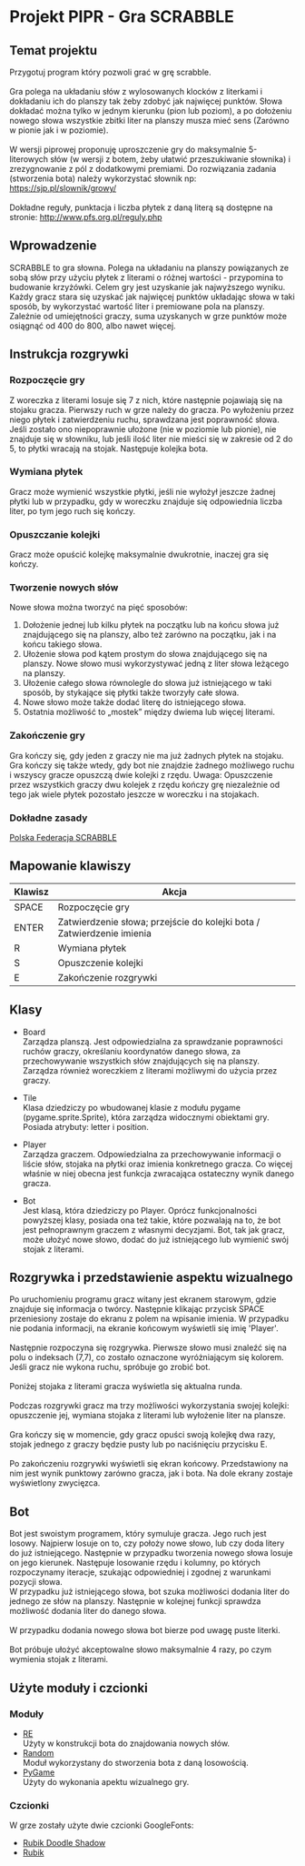 # Projekt PIPR - Gra SCRABBLE

## Temat projektu
Przygotuj program który pozwoli grać w grę scrabble.
<br><br>
Gra polega na układaniu słów z wylosowanych klocków z literkami i dokładaniu ich do planszy tak żeby zdobyć jak najwięcej punktów. Słowa dokładać można tylko w jednym kierunku (pion lub poziom), a po dołożeniu nowego słowa wszystkie zbitki liter na planszy musza mieć sens (Zarówno w pionie jak i w poziomie).
<br><br>
W wersji piprowej proponuję uproszczenie gry do maksymalnie 5-literowych słów (w wersji z botem, żeby ułatwić przeszukiwanie słownika) i zrezygnowanie z pól z dodatkowymi premiami. Do rozwiązania zadania (stworzenia bota) należy wykorzystać słownik np: https://sjp.pl/slownik/growy/
<br><br>
Dokładne reguły, punktacja i liczba płytek z daną literą są dostępne na stronie: http://www.pfs.org.pl/reguly.php

## Wprowadzenie
SCRABBLE to gra słowna. Polega na układaniu na planszy powiązanych ze sobą słów przy użyciu płytek z literami o różnej wartości - przypomina to budowanie krzyżówki. Celem gry jest uzyskanie jak najwyższego wyniku. Każdy gracz stara się uzyskać jak najwięcej punktów układając słowa w taki sposób, by wykorzystać wartość liter i premiowane pola na planszy. Zależnie od umiejętności graczy, suma uzyskanych w grze punktów może osiągnąć od 400 do 800, albo nawet więcej.

## Instrukcja rozgrywki
### Rozpoczęcie gry
Z woreczka z literami losuje się 7 z nich, które następnie pojawiają się na stojaku gracza. Pierwszy ruch w grze należy do gracza. Po wyłożeniu przez niego płytek i zatwierdzeniu ruchu, sprawdzana jest poprawność słowa. Jeśli zostało ono niepoprawnie ułożone (nie w poziomie lub pionie), nie znajduje się w słowniku, lub jeśli ilość liter nie mieści się w zakresie od 2 do 5, to płytki wracają na stojak. Następuje kolejka bota.

### Wymiana płytek
Gracz może wymienić wszystkie płytki, jeśli nie wyłożył jeszcze żadnej płytki lub w przypadku, gdy w woreczku znajduje się odpowiednia liczba liter, po tym jego ruch się kończy.

### Opuszczanie kolejki
Gracz może opuścić kolejkę maksymalnie dwukrotnie, inaczej gra się kończy.

### Tworzenie nowych słów
Nowe słowa można tworzyć na pięć sposobów:
1. Dołożenie jednej lub kilku płytek na początku lub na końcu słowa już znajdującego się na planszy, albo też zarówno na początku, jak i na końcu takiego słowa.
2. Ułożenie słowa pod kątem prostym do słowa znajdującego się na planszy. Nowe słowo musi wykorzystywać jedną z liter słowa leżącego na planszy.
3. Ułożenie całego słowa równolegle do słowa już istniejącego w taki sposób, by stykające się płytki także tworzyły całe słowa.
4. Nowe słowo może także dodać literę do istniejącego słowa.
5. Ostatnia możliwość to „mostek” między dwiema lub więcej literami.

### Zakończenie gry
Gra kończy się, gdy jeden z graczy nie ma już żadnych płytek na stojaku. Gra kończy się także wtedy, gdy bot nie znajdzie żadnego możliwego ruchu i wszyscy gracze opuszczą dwie kolejki z rzędu.
Uwaga: Opuszczenie przez wszystkich graczy dwu kolejek z rzędu kończy grę niezależnie od tego jak wiele płytek pozostało jeszcze w woreczku i na stojakach.


### Dokładne zasady
[Polska Federacja SCRABBLE](http://www.pfs.org.pl/reguly.php)


## Mapowanie klawiszy


|   Klawisz  |       Akcja           |
| ---------- | ---------------------- |
| SPACE | Rozpoczęcie gry |
|    ENTER   |    Zatwierdzenie słowa; przejście do kolejki bota  /   Zatwierdzenie imienia  |
|      R     |    Wymiana płytek    |
|      S     |    Opuszczenie kolejki |
| E | Zakończenie rozgrywki |

## Klasy
 - Board <br>
Zarządza planszą. Jest odpowiedzialna za sprawdzanie poprawności ruchów graczy, określaniu koordynatów danego słowa, za przechowywanie wszystkich słów znajdujących się na planszy. Zarządza również woreczkiem z literami możliwymi do użycia przez graczy.

 - Tile<br>
 Klasa dziedziczy po wbudowanej klasie z modułu pygame (pygame.sprite.Sprite), która zarządza widocznymi obiektami gry. Posiada atrybuty: letter i position.

 - Player<br>
 Zarządza graczem. Odpowiedzialna za przechowywanie informacji o liście słów, stojaka na płytki oraz imienia konkretnego gracza. Co więcej właśnie w niej obecna jest funkcja zwracająca ostateczny wynik danego gracza.

 - Bot <br>
 Jest klasą, która dziedziczy po Player. Oprócz funkcjonalności powyższej klasy, posiada ona też takie, które pozwalają na to, że bot jest pełnoprawnym graczem z własnymi decyzjami. Bot, tak jak gracz, może ułożyć nowe słowo, dodać do już istniejącego lub wymienić swój stojak z literami. 

## Rozgrywka i przedstawienie aspektu wizualnego
Po uruchomieniu programu gracz witany jest ekranem starowym, gdzie znajduje się informacja o twórcy. Następnie klikając przycisk SPACE przeniesiony zostaje do ekranu z polem na wpisanie imienia. W przypadku nie podania informacji, na ekranie końcowym wyświetli się imię 'Player'.
<br><br>
Następnie rozpoczyna się rozgrywka. Pierwsze słowo musi znaleźć się na polu o indeksach (7,7), co zostało oznaczone wyróżniającym się kolorem. Jeśli gracz nie wykona ruchu, spróbuje go zrobić bot.
<br><br>
Poniżej stojaka z literami gracza wyświetla się aktualna runda.
<br><br>
Podczas rozgrywki gracz ma trzy możliwości wykorzystania swojej kolejki: opuszczenie jej, wymiana stojaka z literami lub wyłożenie liter na plansze. 
<br><br>
Gra kończy się w momencie, gdy gracz opuści swoją kolejkę dwa razy, stojak jednego z graczy będzie pusty lub po naciśnięciu przycisku E. 
<br><br>
Po zakończeniu rozgrywki wyświetli się ekran końcowy. Przedstawiony na nim jest wynik punktowy zarówno gracza, jak i bota. Na dole ekrany zostaje wyświetlony zwycięzca.

## Bot
Bot jest swoistym programem, który symuluje gracza. Jego ruch jest losowy. Najpierw losuje on to, czy położy nowe słowo, lub czy doda litery do już istniejącego. Następnie w przypadku tworzenia nowego słowa losuje on jego kierunek. Następuje losowanie rzędu i kolumny, po których rozpoczynamy iteracje, szukając odpowiedniej i zgodnej z warunkami pozycji słowa.
<br>
W przypadku już istniejącego słowa, bot szuka możliwości dodania liter do jednego ze słów na planszy. Następnie w kolejnej funkcji sprawdza możliwość dodania liter do danego słowa. 
<br><br>
W przypadku dodania nowego słowa bot bierze pod uwagę puste literki.
<br><br>
Bot próbuje ułożyć akceptowalne słowo maksymalnie 4 razy, po czym wymienia stojak z literami.

## Użyte moduły i czcionki
### Moduły
- [RE](https://docs.python.org/3/library/re.html?highlight=re#module-re) <br>
Użyty w konstrukcji bota do znajdowania nowych słów.
- [Random](https://docs.python.org/3/library/random.html?highlight=random#module-random) <br>
Moduł wykorzystany do stworzenia bota z daną losowością.
- [PyGame](https://www.pygame.org/docs/ref/pygame.html) <br>
Użyty do wykonania apektu wizualnego gry.  

### Czcionki 
W grze zostały użyte dwie czcionki GoogleFonts:
- [Rubik Doodle Shadow](https://fonts.google.com/specimen/Rubik+Doodle+Shadow?query=rubik)
- [Rubik](https://fonts.google.com/specimen/Rubik?query=rubik)
